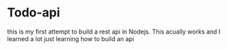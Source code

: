 # Todo-api
this is my first attempt to build a rest api in Nodejs. 
This acually works and I learned a lot just learning how to build an api
